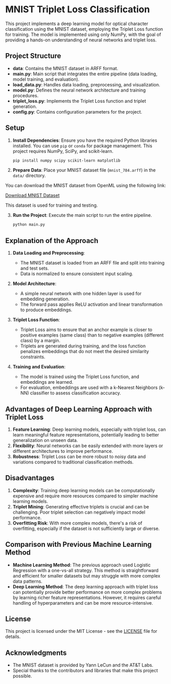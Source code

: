 # MNIST Triplet Loss Classification

This project implements a deep learning model for optical character classification using the MNIST dataset, employing the Triplet Loss function for training. The model is implemented using only NumPy, with the goal of providing a hands-on understanding of neural networks and triplet loss.

## Project Structure

- **data**: Contains the MNIST dataset in ARFF format.
- **main.py**: Main script that integrates the entire pipeline (data loading, model training, and evaluation).
- **load_data.py**: Handles data loading, preprocessing, and visualization.
- **model.py**: Defines the neural network architecture and training procedures.
- **triplet_loss.py**: Implements the Triplet Loss function and triplet generation.
- **config.py**: Contains configuration parameters for the project.

## Setup

1. **Install Dependencies**: Ensure you have the required Python libraries installed. You can use `pip` or `conda` for package management. This project requires NumPy, SciPy, and scikit-learn.

    ```bash
    pip install numpy scipy scikit-learn matplotlib
    ```

2. **Prepare Data**: Place your MNIST dataset file (`mnist_784.arff`) in the `data/` directory.

You can download the MNIST dataset from OpenML using the following link:

[Download MNIST Dataset](https://www.openml.org/search?type=data&sort=runs&id=554&status=active)

This dataset is used for training and testing.

3. **Run the Project**: Execute the main script to run the entire pipeline.

    ```bash
    python main.py
    ```

## Explanation of the Approach

1. **Data Loading and Preprocessing**:
   - The MNIST dataset is loaded from an ARFF file and split into training and test sets.
   - Data is normalized to ensure consistent input scaling.

2. **Model Architecture**:
   - A simple neural network with one hidden layer is used for embedding generation.
   - The forward pass applies ReLU activation and linear transformation to produce embeddings.

3. **Triplet Loss Function**:
   - Triplet Loss aims to ensure that an anchor example is closer to positive examples (same class) than to negative examples (different class) by a margin.
   - Triplets are generated during training, and the loss function penalizes embeddings that do not meet the desired similarity constraints.

4. **Training and Evaluation**:
   - The model is trained using the Triplet Loss function, and embeddings are learned.
   - For evaluation, embeddings are used with a k-Nearest Neighbors (k-NN) classifier to assess classification accuracy.

## Advantages of Deep Learning Approach with Triplet Loss

1. **Feature Learning**: Deep learning models, especially with triplet loss, can learn meaningful feature representations, potentially leading to better generalization on unseen data.
2. **Flexibility**: Neural networks can be easily extended with more layers or different architectures to improve performance.
3. **Robustness**: Triplet Loss can be more robust to noisy data and variations compared to traditional classification methods.

## Disadvantages

1. **Complexity**: Training deep learning models can be computationally expensive and require more resources compared to simpler machine learning models.
2. **Triplet Mining**: Generating effective triplets is crucial and can be challenging. Poor triplet selection can negatively impact model performance.
3. **Overfitting Risk**: With more complex models, there's a risk of overfitting, especially if the dataset is not sufficiently large or diverse.

## Comparison with Previous Machine Learning Method

- **Machine Learning Method**: The previous approach used Logistic Regression with a one-vs-all strategy. This method is straightforward and efficient for smaller datasets but may struggle with more complex data patterns.
- **Deep Learning Method**: The deep learning approach with triplet loss can potentially provide better performance on more complex problems by learning richer feature representations. However, it requires careful handling of hyperparameters and can be more resource-intensive.

## License

This project is licensed under the MIT License - see the [LICENSE](LICENSE) file for details.

## Acknowledgments

- The MNIST dataset is provided by Yann LeCun and the AT&T Labs.
- Special thanks to the contributors and libraries that make this project possible.
